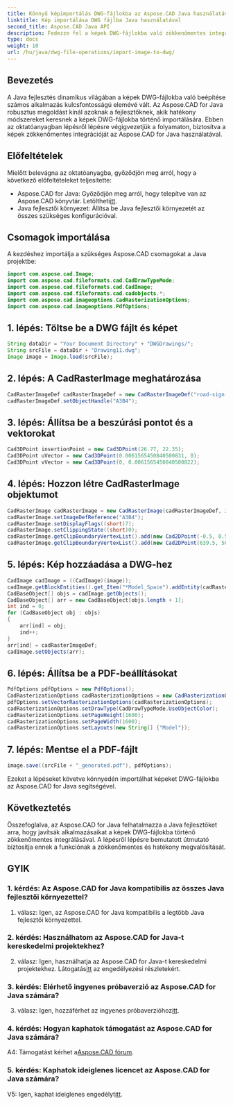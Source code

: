 ```yaml
---
title: Könnyű képimportálás DWG-fájlokba az Aspose.CAD Java használatával
linktitle: Kép importálása DWG fájlba Java használatával
second_title: Aspose.CAD Java API
description: Fedezze fel a képek DWG-fájlokba való zökkenőmentes integrációját az Aspose.CAD for Java segítségével. Kövesse lépésről lépésre útmutatónkat a hatékony fejlesztés érdekében.
type: docs
weight: 10
url: /hu/java/dwg-file-operations/import-image-to-dwg/
---
```

## Bevezetés

A Java fejlesztés dinamikus világában a képek DWG-fájlokba való beépítése számos alkalmazás kulcsfontosságú elemévé vált. Az Aspose.CAD for Java robusztus megoldást kínál azoknak a fejlesztőknek, akik hatékony módszereket keresnek a képek DWG-fájlokba történő importálására. Ebben az oktatóanyagban lépésről lépésre végigvezetjük a folyamaton, biztosítva a képek zökkenőmentes integrációját az Aspose.CAD for Java használatával.

## Előfeltételek

Mielőtt belevágna az oktatóanyagba, győződjön meg arról, hogy a következő előfeltételeket teljesítette:
- Aspose.CAD for Java: Győződjön meg arról, hogy telepítve van az Aspose.CAD könyvtár. Letöltheti[itt](https://releases.aspose.com/cad/java/).
- Java fejlesztői környezet: Állítsa be Java fejlesztői környezetét az összes szükséges konfigurációval.

## Csomagok importálása

A kezdéshez importálja a szükséges Aspose.CAD csomagokat a Java projektbe:

```java
import com.aspose.cad.Image;
import com.aspose.cad.fileformats.cad.CadDrawTypeMode;
import com.aspose.cad.fileformats.cad.CadImage;
import com.aspose.cad.fileformats.cad.cadobjects.*;
import com.aspose.cad.imageoptions.CadRasterizationOptions;
import com.aspose.cad.imageoptions.PdfOptions;
```

## 1. lépés: Töltse be a DWG fájlt és képet

```java
String dataDir = "Your Document Directory" + "DWGDrawings/";
String srcFile = dataDir + "Drawing11.dwg";
Image image = Image.load(srcFile);
```

## 2. lépés: A CadRasterImage meghatározása

```java
CadRasterImageDef cadRasterImageDef = new CadRasterImageDef("road-sign-custom.png", 640, 562);
cadRasterImageDef.setObjectHandle("A3B4");
```

## 3. lépés: Állítsa be a beszúrási pontot és a vektorokat

```java
Cad3DPoint insertionPoint = new Cad3DPoint(26.77, 22.35);
Cad3DPoint uVector = new Cad3DPoint(0.0061565450840500831, 0);
Cad3DPoint vVector = new Cad3DPoint(0, 0.0061565450840500822);
```

## 4. lépés: Hozzon létre CadRasterImage objektumot

```java
CadRasterImage cadRasterImage = new CadRasterImage(cadRasterImageDef, insertionPoint, uVector, vVector);
cadRasterImage.setImageDefReference("A3B4");
cadRasterImage.setDisplayFlags((short)7);
cadRasterImage.setClippingState((short)0);
cadRasterImage.getClipBoundaryVertexList().add(new Cad2DPoint(-0.5, 0.5));
cadRasterImage.getClipBoundaryVertexList().add(new Cad2DPoint(639.5, 561.5));
```

## 5. lépés: Kép hozzáadása a DWG-hez

```java
CadImage cadImage = ((CadImage)(image));
cadImage.getBlockEntities().get_Item("*Model_Space").addEntity(cadRasterImage);
CadBaseObject[] objs = cadImage.getObjects();
CadBaseObject[] arr = new CadBaseObject[objs.length + 1];
int ind = 0;
for (CadBaseObject obj : objs)
{
    arr[ind] = obj;
    ind++;
}
arr[ind] = cadRasterImageDef;
cadImage.setObjects(arr);
```

## 6. lépés: Állítsa be a PDF-beállításokat

```java
PdfOptions pdfOptions = new PdfOptions();
CadRasterizationOptions cadRasterizationOptions = new CadRasterizationOptions();
pdfOptions.setVectorRasterizationOptions(cadRasterizationOptions);
cadRasterizationOptions.setDrawType(CadDrawTypeMode.UseObjectColor);
cadRasterizationOptions.setPageHeight(1600);
cadRasterizationOptions.setPageWidth(1600);
cadRasterizationOptions.setLayouts(new String[] {"Model"});
```

## 7. lépés: Mentse el a PDF-fájlt

```java
image.save((srcFile + "_generated.pdf"), pdfOptions);
```

Ezeket a lépéseket követve könnyedén importálhat képeket DWG-fájlokba az Aspose.CAD for Java segítségével.

## Következtetés

Összefoglalva, az Aspose.CAD for Java felhatalmazza a Java fejlesztőket arra, hogy javítsák alkalmazásaikat a képek DWG-fájlokba történő zökkenőmentes integrálásával. A lépésről lépésre bemutatott útmutató biztosítja ennek a funkciónak a zökkenőmentes és hatékony megvalósítását.

## GYIK

### 1. kérdés: Az Aspose.CAD for Java kompatibilis az összes Java fejlesztői környezettel?

1. válasz: Igen, az Aspose.CAD for Java kompatibilis a legtöbb Java fejlesztői környezettel.

### 2. kérdés: Használhatom az Aspose.CAD for Java-t kereskedelmi projektekhez?

 2. válasz: Igen, használhatja az Aspose.CAD for Java-t kereskedelmi projektekhez. Látogatás[itt](https://purchase.aspose.com/buy) az engedélyezési részletekért.

### 3. kérdés: Elérhető ingyenes próbaverzió az Aspose.CAD for Java számára?

 3. válasz: Igen, hozzáférhet az ingyenes próbaverzióhoz[itt](https://releases.aspose.com/).

### 4. kérdés: Hogyan kaphatok támogatást az Aspose.CAD for Java számára?

 A4: Támogatást kérhet a[Aspose.CAD fórum](https://forum.aspose.com/c/cad/19).

### 5. kérdés: Kaphatok ideiglenes licencet az Aspose.CAD for Java számára?

 V5: Igen, kaphat ideiglenes engedélyt[itt](https://purchase.aspose.com/temporary-license/).